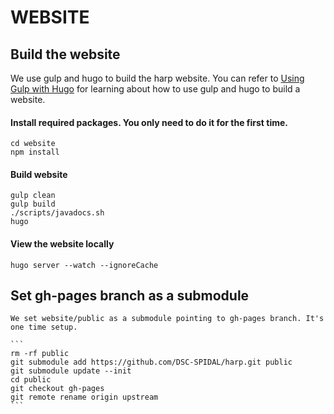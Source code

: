 # WEBSITE

## Build the website

We use gulp and hugo to build the harp website. You can refer to [Using Gulp with Hugo](https://devotter.com/blog/using-gulp-with-hugo) for learning about how to use gulp and hugo to build a website.

#### Install required packages. You only need to do it for the first time.
    cd website
    npm install

#### Build website
    gulp clean
    gulp build
    ./scripts/javadocs.sh
    hugo

#### View the website locally
    hugo server --watch --ignoreCache


## Set gh-pages branch as a submodule
    We set website/public as a submodule pointing to gh-pages branch. It's one time setup.

    ```
    rm -rf public
    git submodule add https://github.com/DSC-SPIDAL/harp.git public
    git submodule update --init
    cd public
    git checkout gh-pages
    git remote rename origin upstream
    ```
